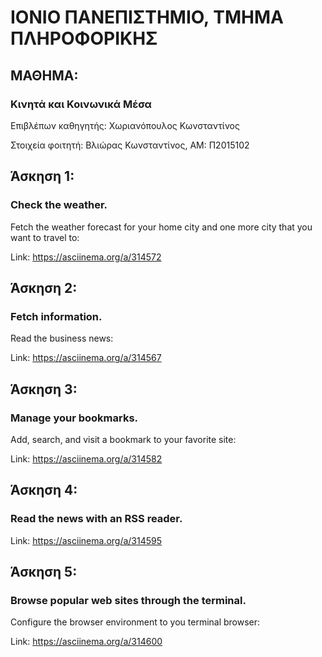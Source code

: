 # ΙΟΝΙΟ ΠΑΝΕΠΙΣΤΗΜΙΟ, ΤΜΗΜΑ ΠΛΗΡΟΦΟΡΙΚΗΣ 
## ΜΑΘΗΜΑ:
### Κινητά και Κοινωνικά Μέσα

Επιβλέπων καθηγητής: Χωριανόπουλος Κωνσταντίνος 

Στοιχεία φοιτητή:
Βλιώρας Κωνσταντίνος, ΑΜ: Π2015102

## Άσκηση 1:

### Check the weather.
 
 Fetch the weather forecast for your home city and one more city that you want to travel to:
 
 Link: https://asciinema.org/a/314572
 
## Άσκηση 2:

### Fetch information.
 
 Read the business news:
 
 Link: https://asciinema.org/a/314567

## Άσκηση 3:

### Manage your bookmarks.
 
 Add, search, and visit a bookmark to your favorite site:
 
 Link: https://asciinema.org/a/314582
 
## Άσκηση 4:

### Read the news with an RSS reader.
 
 Link: https://asciinema.org/a/314595
 
## Άσκηση 5:

### Browse popular web sites through the terminal.
 
 Configure the browser environment to you terminal browser:
 
 Link: https://asciinema.org/a/314600
 
 
